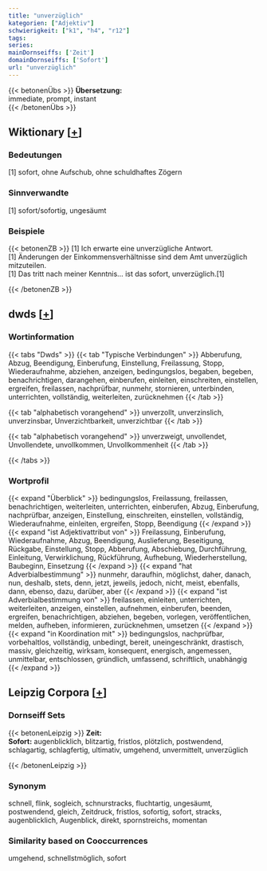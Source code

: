 ```yaml
---
title: "unverzüglich"
kategorien: ["Adjektiv"]
schwierigkeit: ["k1", "h4", "r12"]
tags:
series:
mainDornseiffs: ['Zeit']
domainDornseiffs: ['Sofort']
url: "unverzüglich"
---
```


{{< betonenÜbs >}}
**Übersetzung:**  
immediate, prompt, instant  
{{< /betonenÜbs >}}

## Wiktionary [[+](https://de.wiktionary.org/wiki/unverzüglich)]

### Bedeutungen
[1] sofort, ohne Aufschub, ohne schuldhaftes Zögern  

### Sinnverwandte
[1] sofort/sofortig, ungesäumt  

### Beispiele
{{< betonenZB >}}
[1] Ich erwarte eine unverzügliche Antwort.  
[1] Änderungen der Einkommensverhältnisse sind dem Amt unverzüglich mitzuteilen.  
[1] Das tritt nach meiner Kenntnis… ist das sofort, unverzüglich.[1]  

{{< /betonenZB >}}


## dwds [[+](https://www.dwds.de/wb/unverzüglich)]

### Wortinformation
{{< tabs "Dwds" >}}
{{< tab "Typische Verbindungen" >}}
Abberufung, Abzug, Beendigung, Einberufung, Einstellung, Freilassung, Stopp, Wiederaufnahme, abziehen, anzeigen, bedingungslos, begaben, begeben, benachrichtigen, darangehen, einberufen, einleiten, einschreiten, einstellen, ergreifen, freilassen, nachprüfbar, nunmehr, stornieren, unterbinden, unterrichten, vollständig, weiterleiten, zurücknehmen
{{< /tab >}}

{{< tab "alphabetisch vorangehend" >}}
unverzollt, unverzinslich, unverzinsbar, Unverzichtbarkeit, unverzichtbar
{{< /tab >}}

{{< tab "alphabetisch vorangehend" >}}
unverzweigt, unvollendet, Unvollendete, unvollkommen, Unvollkommenheit
{{< /tab >}}

{{< /tabs >}}

### Wortprofil
{{< expand "Überblick" >}} bedingungslos, Freilassung, freilassen, benachrichtigen, weiterleiten, unterrichten, einberufen, Abzug, Einberufung, nachprüfbar, anzeigen, Einstellung, einschreiten, einstellen, vollständig, Wiederaufnahme, einleiten, ergreifen, Stopp, Beendigung {{< /expand >}}
{{< expand "ist Adjektivattribut von" >}} Freilassung, Einberufung, Wiederaufnahme, Abzug, Beendigung, Auslieferung, Beseitigung, Rückgabe, Einstellung, Stopp, Abberufung, Abschiebung, Durchführung, Einleitung, Verwirklichung, Rückführung, Aufhebung, Wiederherstellung, Baubeginn, Einsetzung {{< /expand >}}
{{< expand "hat Adverbialbestimmung" >}} nunmehr, daraufhin, möglichst, daher, danach, nun, deshalb, stets, denn, jetzt, jeweils, jedoch, nicht, meist, ebenfalls, dann, ebenso, dazu, darüber, aber {{< /expand >}}
{{< expand "ist Adverbialbestimmung von" >}} freilassen, einleiten, unterrichten, weiterleiten, anzeigen, einstellen, aufnehmen, einberufen, beenden, ergreifen, benachrichtigen, abziehen, begeben, vorlegen, veröffentlichen, melden, aufheben, informieren, zurücknehmen, umsetzen {{< /expand >}}
{{< expand "in Koordination mit" >}} bedingungslos, nachprüfbar, vorbehaltlos, vollständig, unbedingt, bereit, uneingeschränkt, drastisch, massiv, gleichzeitig, wirksam, konsequent, energisch, angemessen, unmittelbar, entschlossen, gründlich, umfassend, schriftlich, unabhängig {{< /expand >}}

## Leipzig Corpora [[+](https://corpora.uni-leipzig.de/en/res?word=unverzüglich&corpusId=deu_newscrawl-public_2018)]

### Dornseiff Sets
{{< betonenLeipzig >}}
**Zeit:**  
**Sofort:** augenblicklich, blitzartig, fristlos, plötzlich, postwendend, schlagartig, schlagfertig, ultimativ, umgehend, unvermittelt, unverzüglich  

{{< /betonenLeipzig >}}

### Synonym
schnell, flink, sogleich, schnurstracks, fluchtartig, ungesäumt, postwendend, gleich, Zeitdruck, fristlos, sofortig, sofort, stracks, augenblicklich, Augenblick, direkt, spornstreichs, momentan


### Similarity based on Cooccurrences
umgehend, schnellstmöglich, sofort

